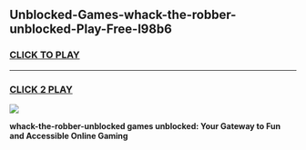 
## Unblocked-Games-whack-the-robber-unblocked-Play-Free-l98b6
<h3>
<a href="https://premium76.site?title=whack-the-robber-unblocked&ref=12A">CLICK TO PLAY</a></h3>
<hr>

<h3>
<a href="https://premium76.site?title=whack-the-robber-unblocked&ref=12A">CLICK 2 PLAY</a>
  
</h3>

<a href="https://premium76.site?title=whack-the-robber-unblocked&ref=12A"><img src="https://clearcache.store/games.png"></a>


**whack-the-robber-unblocked games unblocked: Your Gateway to Fun and Accessible Online Gaming**
